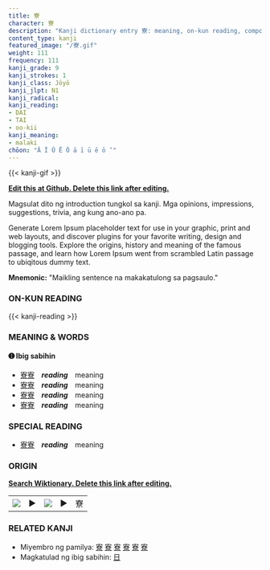 ```yaml
---
title: 寮
character: 寮
description: "Kanji dictionary entry 寮: meaning, on-kun reading, compounds, origin, related kanji"
content_type: kanji
featured_image: "/寮.gif"
weight: 111
frequency: 111
kanji_grade: 9
kanji_strokes: 1
kanji_class: Jōyō
kanji_jlpt: N1
kanji_radical: 
kanji_reading: 
- DAI
- TAI
- oo-kii
kanji_meaning:
- malaki
chōon: "Ā Ī Ū Ē Ō ā ī ū ē ō ’"
---
```

[//]: # (Don't edit the line below. Kanji animated GIF code is automatically generated.)
{{< kanji-gif >}}

[//]: # (Edit below this line.)

**[Edit this at Github. Delete this link after editing.](https://github.com/tim0g/tim/tree/main/content/kanji/寮/index.md)**

Magsulat dito ng introduction tungkol sa kanji. Mga opinions, impressions, suggestions, trivia, ang kung ano-ano pa.

Generate Lorem Ipsum placeholder text for use in your graphic, print and web layouts, and discover plugins for your favorite writing, design and blogging tools. Explore the origins, history and meaning of the famous passage, and learn how Lorem Ipsum went from scrambled Latin passage to ubiqitous dummy text.
 
**Mnemonic:** "Maikling sentence na makakatulong sa pagsaulo."

### ON-KUN READING

[//]: # (Don't edit the line below. ON-KUN READING code is automatically generated.)
{{< kanji-reading >}}

### MEANING & WORDS

#### ➊ **Ibig sabihin**
  - [寮](../寮)[寮](../寮)　***reading***　meaning
  - [寮](../寮)[寮](../寮)　***reading***　meaning
  - [寮](../寮)[寮](../寮)　***reading***　meaning
  - [寮](../寮)[寮](../寮)　***reading***　meaning

### SPECIAL READING
  - [寮](../寮)[寮](../寮)　***reading***　meaning

### ORIGIN

**[Search Wiktionary. Delete this link after editing.](https://wiktionary.org/wiki/寮)**
<table class="kanji-table"><tr><td>
<img src="60px-寮-bronze.svg.png">
</td><td>▶</td><td>
<img src="60px-寮-oracle.svg.png">
</td><td>▶</td>
<td class="kanji-origin">寮</td>
</tr></table>

### RELATED KANJI
- Miyembro ng pamilya: [寮](../寮) [寮](../寮) [寮](../寮) [寮](../寮) [寮](../寮) [寮](../寮)
- Magkatulad ng ibig sabihin: [日](../日)
